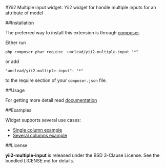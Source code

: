 #Yii2 Multiple input widget.
Yii2 widget for handle multiple inputs for an attribute of model

##Installation


The preferred way to install this extension is through [composer](http://getcomposer.org/download/).

Either run

```
php composer.phar require  unclead/yii2-multiple-input "*"
```

or add

```
"unclead/yii2-multiple-input": "*"
```

to the require section of your `composer.json` file.

##Usage

For getting more detail read [documentation]()

##Examples


Widget supports several use cases:

- [Single column example](docs/single_column.md)
- [Several columns example](docs/several_columns.md)


##License

**yii2-multiple-input** is released under the BSD 3-Clause License. See the bundled LICENSE.md for details.
